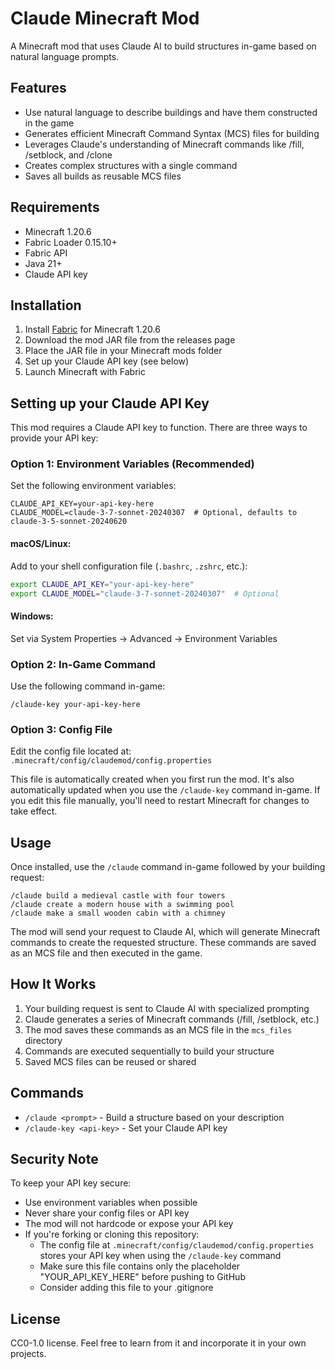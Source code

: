 # Claude Minecraft Mod

A Minecraft mod that uses Claude AI to build structures in-game based on natural language prompts.

## Features

- Use natural language to describe buildings and have them constructed in the game
- Generates efficient Minecraft Command Syntax (MCS) files for building
- Leverages Claude's understanding of Minecraft commands like /fill, /setblock, and /clone
- Creates complex structures with a single command
- Saves all builds as reusable MCS files

## Requirements

- Minecraft 1.20.6
- Fabric Loader 0.15.10+
- Fabric API
- Java 21+
- Claude API key

## Installation

1. Install [Fabric](https://fabricmc.net/use/) for Minecraft 1.20.6
2. Download the mod JAR file from the releases page
3. Place the JAR file in your Minecraft mods folder
4. Set up your Claude API key (see below)
5. Launch Minecraft with Fabric

## Setting up your Claude API Key

This mod requires a Claude API key to function. There are three ways to provide your API key:

### Option 1: Environment Variables (Recommended)

Set the following environment variables:

```
CLAUDE_API_KEY=your-api-key-here
CLAUDE_MODEL=claude-3-7-sonnet-20240307  # Optional, defaults to claude-3-5-sonnet-20240620
```

#### macOS/Linux:
Add to your shell configuration file (`.bashrc`, `.zshrc`, etc.):
```bash
export CLAUDE_API_KEY="your-api-key-here"
export CLAUDE_MODEL="claude-3-7-sonnet-20240307"  # Optional
```

#### Windows:
Set via System Properties → Advanced → Environment Variables

### Option 2: In-Game Command

Use the following command in-game:
```
/claude-key your-api-key-here
```

### Option 3: Config File

Edit the config file located at:
`.minecraft/config/claudemod/config.properties`

This file is automatically created when you first run the mod. It's also automatically updated when you use the `/claude-key` command in-game. If you edit this file manually, you'll need to restart Minecraft for changes to take effect.

## Usage

Once installed, use the `/claude` command in-game followed by your building request:

```
/claude build a medieval castle with four towers
/claude create a modern house with a swimming pool
/claude make a small wooden cabin with a chimney
```

The mod will send your request to Claude AI, which will generate Minecraft commands to create the requested structure. These commands are saved as an MCS file and then executed in the game.

## How It Works

1. Your building request is sent to Claude AI with specialized prompting
2. Claude generates a series of Minecraft commands (/fill, /setblock, etc.)
3. The mod saves these commands as an MCS file in the `mcs_files` directory
4. Commands are executed sequentially to build your structure
5. Saved MCS files can be reused or shared

## Commands

- `/claude <prompt>` - Build a structure based on your description
- `/claude-key <api-key>` - Set your Claude API key

## Security Note

To keep your API key secure:
- Use environment variables when possible
- Never share your config files or API key
- The mod will not hardcode or expose your API key
- If you're forking or cloning this repository:
  - The config file at `.minecraft/config/claudemod/config.properties` stores your API key when using the `/claude-key` command
  - Make sure this file contains only the placeholder "YOUR_API_KEY_HERE" before pushing to GitHub
  - Consider adding this file to your .gitignore

## License

CC0-1.0 license. Feel free to learn from it and incorporate it in your own projects.
